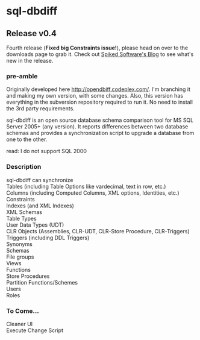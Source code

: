 # sql-dbdiff #

## Release v0.4 ##
Fourth release (**Fixed big Constraints issue!**), please head on over to the downloads page to grab it. Check out <a href='http://spikedsoftware.co.uk/blog/'>Spiked Software's Blog</a> to see what's new in the release.

### pre-amble ###
Originally developed here http://opendbiff.codeplex.com/. I'm branching it and making my own version, with some changes. Also, this version has everything in the subversion repository required to run it. No need to install the 3rd party requirements.

sql-dbdiff is an open source database schema comparison tool for MS SQL Server 2005+ (any version).
It reports differences between two database schemas and provides a synchronization script to upgrade a database from one to the other.

read: I do not support SQL 2000

### Description ###
sql-dbdiff can synchronize<br />
Tables (including Table Options like vardecimal, text in row, etc.)<br />
Columns (including Computed Columns, XML options, Identities, etc.)<br />
Constraints<br />
Indexes (and XML Indexes)<br />
XML Schemas<br />
Table Types<br />
User Data Types (UDT)<br />
CLR Objects (Assemblies, CLR-UDT, CLR-Store Procedure, CLR-Triggers)<br />
Triggers (including DDL Triggers)<br />
Synonyms<br />
Schemas<br />
File groups<br />
Views<br />
Functions<br />
Store Procedures<br />
Partition Functions/Schemes<br />
Users<br />
Roles

### To Come... ###
Cleaner UI<br />
Execute Change Script<br />

